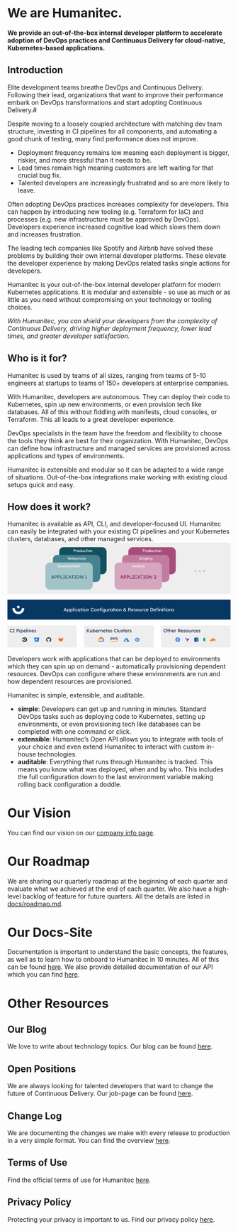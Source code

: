 # We are Humanitec. 

**We provide an out-of-the-box internal developer platform to accelerate adoption of DevOps practices and Continuous Delivery for cloud-native, Kubernetes-based applications.**

## Introduction

Elite development teams breathe DevOps and Continuous Delivery. Following their lead, organizations that want to improve their performance embark on DevOps transformations and start adopting Continuous Delivery.#

Despite moving to a loosely coupled architecture with matching dev team structure, investing in CI pipelines for all components, and automating a good chunk of testing, many find performance does not improve.

- Deployment frequency remains low meaning each deployment is bigger, riskier, and more stressful than it needs to be.
- Lead times remain high meaning customers are left waiting for that crucial bug fix.
- Talented developers are increasingly frustrated and so are more likely to leave.

Often adopting DevOps practices increases complexity for developers. This can happen by introducing new tooling (e.g. Terraform for IaC) and processes (e.g. new infrastructure must be approved by DevOps). Developers experience increased cognitive load which slows them down and increases frustration.

The leading tech companies like Spotify and Airbnb have solved these problems by building their own internal developer platforms. These elevate the developer experience by making DevOps related tasks single actions for developers.

Humanitec is your out-of-the-box internal developer platform for modern Kubernetes applications. It is modular and extensible - so use as much or as little as you need without compromising on your technology or tooling choices.

*With Humanitec, you can shield your developers from the complexity of Continuous Delivery, driving higher deployment frequency, lower lead times, and greater developer satisfaction.*

## Who is it for?

Humanitec is used by teams of all sizes, ranging from teams of 5-10 engineers at startups to teams of 150+ developers at enterprise companies.

With Humanitec, developers are autonomous. They can deploy their code to Kubernetes, spin up new environments, or even provision tech like databases. All of this without fiddling with manifests, cloud consoles, or Terraform. This all leads to a great developer experience.

DevOps specialists in the team have the freedom and flexibility to choose the tools they think are best for their organization. With Humanitec, DevOps can define how infrastructure and managed services are provisioned across applications and types of environments.

Humanitec is extensible and modular so it can be adapted to a wide range of situations. Out-of-the-box integrations make working with existing cloud setups quick and easy.

## How does it work?

Humanitec is available as API, CLI, and developer-focused UI. Humanitec can easily be integrated with your existing CI pipelines and your Kubernetes clusters, databases, and other managed services.
![Humanitec Overview](_assets/images/Humanitec_Overview.png)

Developers work with applications that can be deployed to environments which they can spin up on demand - automatically provisioning dependent resources. DevOps can configure where these environments are run and how dependent resources are provisioned.

Humanitec is simple, extensible, and auditable.

-  **simple**: Developers can get up and running in minutes. Standard DevOps tasks such as deploying code to Kubernetes, setting up environments, or even provisioning tech like databases can be completed with one command or click.
- **extensible**: Humanitec’s Open API allows you to integrate with tools of your choice and even extend Humanitec to interact with custom in-house technologies.
- **auditable**: Everything that runs through Humanitec is tracked. This means you know what was deployed, when and by who. This includes the full configuration down to the last environment variable making rolling back configuration a doddle.

# Our Vision 

You can find our vision on our [company info page](https://humanitec.com/company).

# Our Roadmap 
We are sharing our quarterly roadmap at the beginning of each quarter and evaluate what we achieved at the end of each quarter. We also have a high-level backlog of feature for future quarters. All the details are listed in [docs/roadmap.md](docs/roadmap.md).

# Our Docs-Site 
Documentation is important to understand the basic concepts, the features, as well as to learn how to onboard to Humanitec in 10 minutes. All of this can be found [here](https://docs.humanitec.com). We also provide detailed documentation of our API which you can find [here](https://api-docs.humanitec.com).

# Other Resources

## Our Blog

We love to write about technology topics. Our blog can be found [here](https://humanitec.com/blog).

## Open Positions

We are always looking for talented developers that want to change the future of Continuous Delivery. Our job-page can be found [here](https://humanitec.com/open-positions).

## Change Log

We are documenting the changes we make with every release to production in a very simple format. You can find the overview [here](docs/change-log.md).

## Terms of Use

Find the official terms of use for Humanitec [here](https://humanitec.com/terms-and-conditions).

## Privacy Policy

Protecting your privacy is important to us. Find our privacy policy [here](https://humanitec.com/privacy-policy).
